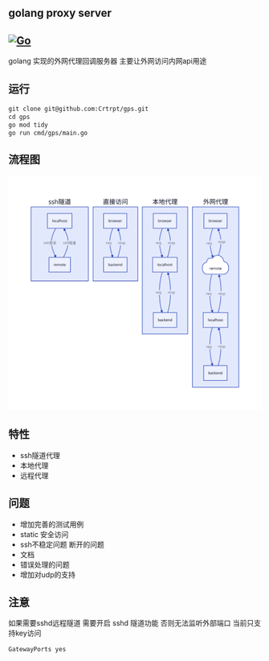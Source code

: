 golang proxy server
---
[![Go](https://github.com/Crtrpt/gps/actions/workflows/go.yml/badge.svg)](https://github.com/Crtrpt/gps/actions/workflows/go.yml)
---
golang 实现的外网代理回调服务器 主要让外网访问内网api用途

## 运行
```golang
git clone git@github.com:Crtrpt/gps.git
cd gps
go mod tidy
go run cmd/gps/main.go
```


## 流程图
![流程图](./flow.svg "工作流程图")

## 特性
- ssh隧道代理
- 本地代理
- 远程代理

## 问题
- 增加完善的测试用例
- static 安全访问
- ssh不稳定问题 断开的问题
- 文档
- 错误处理的问题
- 增加对udp的支持

## 注意
如果需要sshd远程隧道 需要开启 sshd 隧道功能 否则无法监听外部端口
当前只支持key访问
```
GatewayPorts yes
```
